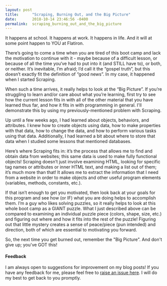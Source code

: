```yaml
---
layout: post
title:      "Scraping, Burning Out, and the Big Picture"
date:       2018-10-14 23:46:56 -0400
permalink:  scraping_burning_out_and_the_big_picture
---
```



It happens at school. It happens at work. It happens in life. And it will at some point happen to YOU at Flatiron.

There’s going to come a time when you are tired of this boot camp and lack the motivation to continue with it - maybe because of a difficult lesson, or because of all the time you‘ve had to put into it (and STILL have to), or both, or neither. It’s inevitable, I’m afraid; I’d call it the “gospel truth”, but this doesn’t exactly fit the definition of “good news”. In my case, it happened when I started Scraping.

When such a time arrives, it really helps to look at the “Big Picture”. If you’re struggling to learn and/or care about what you’re learning, first try to see how the current lesson fits in with all of the other material that you have learned thus far, and how it fits in with programming in general. I'll demonstrate this by using my previously-mentioned problem with Scraping.

Up until a few weeks ago, I had learned about objects, behaviors, and attributes. I knew how to create objects using data, how to make properties with that data, how to change the data, and how to perform various tasks using that data. Additionally, I had learned a bit about where to store that data when I studied some lessons that mentioned databases. 

Here’s where Scraping fits in: it’s the process that allows me to find and obtain data from websites; this same data is used to make fully functional objects! Scraping doesn’t just involve examining HTML, looking for specific tag names or attributes or inner HTML text, and making a list out of them; it’s much more than that! It allows me to extract the information that I need from a website in order to make objects and other useful program elements (variables, methods, constants, etc.).

If that isn’t enough to get you motivated, then look back at your goals for this program and see how (or IF) what you are doing helps to accomplish them. I’m a guy who likes solving puzzles, so it really helps to look at this whole boot camp as a GIANT puzzle. What I just described above can be compared to examining an individual puzzle piece (colors, shape, size, etc.) and figuring out where and how it fits into the rest of the puzzle! Figuring out that little mystery creates a sense of peace/piece (pun intended) and direction, both of which are essential to motivating you forward.

So, the next time you get burned out, remember the "Big Picture". And don't give up; you've GOT this!

#### Feedback

I am always open to suggestions for improvement on my blog posts! If you have any feedback for me, please feel free to [raise an issue here](https://github.com/Sdcrouse/Sdcrouse.github.io). I will do my best to get back to you promptly.



